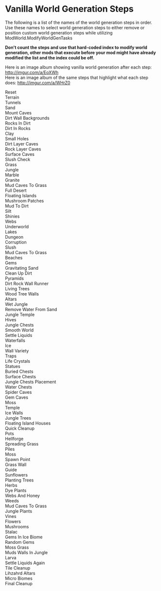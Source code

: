 # Vanilla World Generation Steps

The following is a list of the names of the world generation steps in order. Use these names to select world generation steps to either remove or position custom world generation steps while utilizing ModWorld.ModifyWorldGenTasks

**Don't count the steps and use that hard-coded index to modify world generation, other mods that execute before your mod might have already modified the list and the index could be off.**

Here is an image album showing vanilla world generation after each step: http://imgur.com/a/EoXWh  
Here is an image album of the same steps that highlight what each step does: http://imgur.com/a/WHrZ0  

Reset    
Terrain    
Tunnels    
Sand    
Mount Caves    
Dirt Wall Backgrounds    
Rocks In Dirt    
Dirt In Rocks    
Clay    
Small Holes    
Dirt Layer Caves    
Rock Layer Caves    
Surface Caves    
Slush Check    
Grass    
Jungle    
Marble    
Granite    
Mud Caves To Grass    
Full Desert    
Floating Islands    
Mushroom Patches    
Mud To Dirt    
Silt    
Shinies    
Webs    
Underworld    
Lakes    
Dungeon    
Corruption    
Slush    
Mud Caves To Grass    
Beaches    
Gems    
Gravitating Sand    
Clean Up Dirt    
Pyramids    
Dirt Rock Wall Runner    
Living Trees    
Wood Tree Walls    
Altars    
Wet Jungle    
Remove Water From Sand    
Jungle Temple    
Hives    
Jungle Chests    
Smooth World    
Settle Liquids    
Waterfalls    
Ice    
Wall Variety    
Traps    
Life Crystals    
Statues    
Buried Chests    
Surface Chests    
Jungle Chests Placement    
Water Chests    
Spider Caves    
Gem Caves    
Moss    
Temple    
Ice Walls    
Jungle Trees    
Floating Island Houses    
Quick Cleanup    
Pots    
Hellforge    
Spreading Grass    
Piles    
Moss    
Spawn Point    
Grass Wall    
Guide    
Sunflowers    
Planting Trees    
Herbs    
Dye Plants    
Webs And Honey    
Weeds    
Mud Caves To Grass    
Jungle Plants    
Vines    
Flowers    
Mushrooms    
Stalac    
Gems In Ice Biome    
Random Gems    
Moss Grass    
Muds Walls In Jungle    
Larva    
Settle Liquids Again    
Tile Cleanup    
Lihzahrd Altars    
Micro Biomes    
Final Cleanup    
